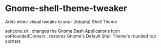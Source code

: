 # Gnome-shell-theme-tweaker
Adds minor visual tweaks to your (Adapta) Shell Theme

setIcons.sh : changes the Gnome Dash Applications Icon
setRoundedCorners : restores Gnome's Default Shell Theme's rounded top corners 
